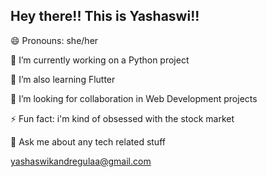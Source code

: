 ## Hey there!! This is Yashaswi!!

<!--
**yashkandregulaa/yashkandregulaa** is a ✨ _special_ ✨ repository because its `README.md` (this file) appears on your GitHub profile.

Here are some ideas to get you started:

 🔭 I’m currently working on a Python project

 🌱 I’m currently learning Flutter

 👯 I’m looking to collaborate on Youtube

 💬 Ask me about any tech related stuff

 📫 How to reach me: email id  --> 
 
 😄 Pronouns: she/her

 🔭 I’m currently working on a Python project

 🌱 I’m also learning Flutter

 👯 I’m looking for collaboration in Web Development projects
 
 ⚡ Fun fact: i'm kind of obsessed with the stock market

 💬 Ask me about any tech related stuff
 
 yashaswikandregulaa@gmail.com
